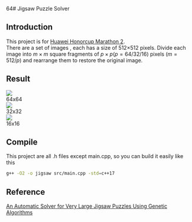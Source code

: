 64# Jigsaw Puzzle Solver
## Introduction
This project is for [Huawei Honorcup Marathon 2](http://codeforces.com/blog/entry/70047).  
There are a set of images , each has a size of 512×512 pixels. Divide each image into $m×m$ square fragments of $p×p(p=64/32/16)$ pixels $(m=512/p)$ and rearrange them to restore the original image.  
## Result
![](https://postimg.cc/PLB2RWTN)  
64x64  
![](https://postimg.cc/p99sCGNg)  
32x32  
![](https://postimg.cc/68bHdsPr)  
16x16
## Compile
This project are all .h files except main.cpp, so you can build it easily like this  
```bash
g++ -O2 -o jigsaw src/main.cpp -std=c++17   
```
## Reference
[An Automatic Solver for Very Large Jigsaw Puzzles
Using Genetic Algorithms](https://arxiv.org/pdf/1711.06767.pdf)